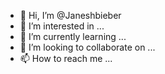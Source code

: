 - 👋 Hi, I’m @Janeshbieber
- 👀 I’m interested in ...
- 🌱 I’m currently learning ...
- 💞️ I’m looking to collaborate on ...
- 📫 How to reach me ...

<!---
Janeshbieber/Janeshbieber is a ✨ special ✨ repository because its `README.md` (this file) appears on your GitHub profile.
You can click the Preview link to take a look at your changes.
--->
